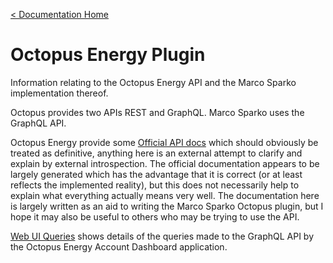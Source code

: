 [< Documentation Home](index.md)

# Octopus Energy Plugin
Information relating to the Octopus Energy API and the Marco Sparko implementation thereof.

Octopus provides two APIs REST and GraphQL. Marco Sparko uses the GraphQL API.

Octopus Energy provide some [Official API docs](https://developer.octopus.energy) which should obviously be treated as definitive, anything here is an external attempt to clarify and explain by external introspection. The official documentation appears to be largely generated which has the advantage that it is correct (or at least reflects the implemented reality), but this does not necessarily help to explain what everything actually means very well. The documentation here is largely written as an aid to writing the Marco Sparko Octopus plugin, but I hope it may also be useful to others who may be trying to use the API.

[Web UI Queries](webUiQueries.md) shows details of the queries made to the GraphQL API by the Octopus Energy Account Dashboard application.